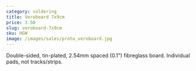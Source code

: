 ```yaml
---
category: soldering
title: Veroboard 7x9cm
price: 3.50
slug: veroboard-7x9cm
sku: HGW
image: /images/sales/proto_veroboard.jpg
---
```

Double-sided, tin-plated, 2.54mm spaced (0.1") fibreglass board. Individual pads, not tracks/strips.
